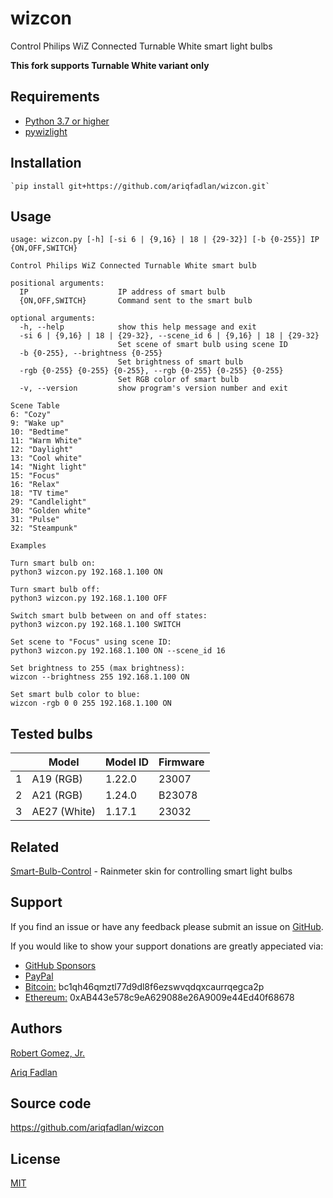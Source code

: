 # wizcon
Control Philips WiZ Connected Turnable White smart light bulbs

**This fork supports Turnable White variant only**

## Requirements
- [Python 3.7 or higher](https://www.python.org/downloads/)
- [pywizlight](https://github.com/sbidy/pywizlight)

## Installation
    `pip install git+https://github.com/ariqfadlan/wizcon.git`

## Usage
```
usage: wizcon.py [-h] [-si 6 | {9,16} | 18 | {29-32}] [-b {0-255}] IP {ON,OFF,SWITCH}

Control Philips WiZ Connected Turnable White smart bulb

positional arguments:
  IP                    IP address of smart bulb
  {ON,OFF,SWITCH}       Command sent to the smart bulb

optional arguments:
  -h, --help            show this help message and exit
  -si 6 | {9,16} | 18 | {29-32}, --scene_id 6 | {9,16} | 18 | {29-32}
                        Set scene of smart bulb using scene ID
  -b {0-255}, --brightness {0-255}
                        Set brightness of smart bulb
  -rgb {0-255} {0-255} {0-255}, --rgb {0-255} {0-255} {0-255}
                        Set RGB color of smart bulb
  -v, --version         show program's version number and exit

Scene Table
6: "Cozy"
9: "Wake up"
10: "Bedtime"
11: "Warm White"
12: "Daylight"
13: "Cool white"
14: "Night light"
15: "Focus"
16: "Relax"
18: "TV time"
29: "Candlelight"
30: "Golden white"
31: "Pulse"
32: "Steampunk"

Examples

Turn smart bulb on:
python3 wizcon.py 192.168.1.100 ON

Turn smart bulb off:
python3 wizcon.py 192.168.1.100 OFF

Switch smart bulb between on and off states:
python3 wizcon.py 192.168.1.100 SWITCH

Set scene to "Focus" using scene ID:
python3 wizcon.py 192.168.1.100 ON --scene_id 16

Set brightness to 255 (max brightness):
wizcon --brightness 255 192.168.1.100 ON

Set smart bulb color to blue:
wizcon -rgb 0 0 255 192.168.1.100 ON
```

## Tested bulbs

|   | Model            | Model ID     | Firmware    | 
|---| ---------------- | ------------ |------------ |
| 1 | A19 (RGB)        | 1.22.0       | 23007       |
| 2 | A21 (RGB)        | 1.24.0       | B23078      |
| 3 | AE27 (White)     | 1.17.1       | 23032       |

## Related
[Smart-Bulb-Control](https://github.com/rgomezjnr/Smart-Bulb-Control) - Rainmeter skin for controlling smart light bulbs

## Support
If you find an issue or have any feedback please submit an issue on [GitHub](https://github.com/rgomezjnr/wizcon/issues).

If you would like to show your support donations are greatly appeciated via:
- [GitHub Sponsors](https://github.com/sponsors/rgomezjnr)
- [PayPal](https://paypal.me/rgomezjnr)
- [Bitcoin:](bitcoin:bc1qh46qmztl77d9dl8f6ezswvqdqxcaurrqegca2p) bc1qh46qmztl77d9dl8f6ezswvqdqxcaurrqegca2p
- [Ethereum:](ethereum:0xAB443e578c9eA629088e26A9009e44Ed40f68678) 0xAB443e578c9eA629088e26A9009e44Ed40f68678

## Authors
[Robert Gomez, Jr.](https://github.com/rgomezjnr)

[Ariq Fadlan](https://github.com/ariqfadlan)

## Source code
https://github.com/ariqfadlan/wizcon

## License
[MIT](LICENSE.txt)
